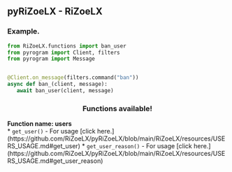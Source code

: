 <h2> pyRiZoeLX - RiZoeLX </h2>

<h3> Example. </h3>

``` python
from RiZoeLX.functions import ban_user
from pyrogram import Client, filters 
from pyrogram import Message


@Client.on_message(filters.command("ban"))
async def ban_(client, message):
   await ban_user(client, message)
```

<h3 align="center"> Functions available! </h3>
<b> Function name: users </b> <br>
* <code>get_user()</code> - For usage [click here.](https://github.com/RiZoeLX/pyRiZoeLX/blob/main/RiZoeLX/resources/USERS_USAGE.md#get_user)
* <code>get_user_reason()</code> - For usage [click here.](https://github.com/RiZoeLX/pyRiZoeLX/blob/main/RiZoeLX/resources/USERS_USAGE.md#get_user_reason)
